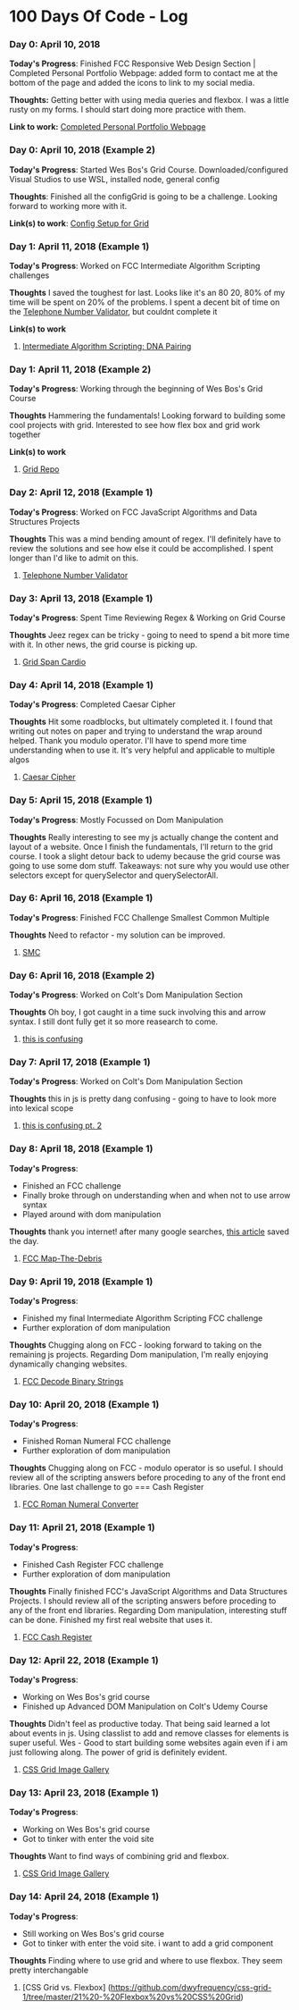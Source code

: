 # 100 Days Of Code - Log

### Day 0: April 10, 2018

**Today's Progress**: Finished FCC Responsive Web Design Section | Completed Personal Portfolio Webpage: added form to contact me at the bottom of the page and added the icons to link to my social media. 

**Thoughts:** Getting better with using media queries and flexbox. I was a little rusty on my forms. I should start doing more practice with them. 

**Link to work:** [Completed Personal Portfolio Webpage](https://codepen.io/jdwy215/pen/dmKmWZ)

### Day 0: April 10, 2018 (Example 2)

**Today's Progress**: Started Wes Bos's Grid Course. Downloaded/configured Visual Studios to use WSL, installed node, general config

**Thoughts**: Finished all the configGrid is going to be a challenge. Looking forward to working more with it. 

**Link(s) to work**: [Config Setup for Grid](https://github.com/dwyfrequency/css-grid-1/blob/master/02%20-%20Starter%20Files%20and%20Tooling%20Setup/test-START.html)


### Day 1: April 11, 2018 (Example 1)

**Today's Progress**: Worked on FCC Intermediate Algorithm Scripting challenges

**Thoughts** I saved the toughest for last. Looks like it's an 80 20, 80% of my time will be spent on 20% of the problems. I spent a decent bit of time on the [Telephone Number Validator](https://beta.freecodecamp.org/en/challenges/javascript-algorithms-and-data-structures-projects/telephone-number-validator), but couldnt complete it 

**Link(s) to work**
1. [Intermediate Algorithm Scripting: DNA Pairing](https://beta.freecodecamp.org/en/challenges/intermediate-algorithm-scripting/dna-pairing)

### Day 1: April 11, 2018 (Example 2)

**Today's Progress**: Working through the beginning of Wes Bos's Grid Course 

**Thoughts** Hammering the fundamentals! Looking forward to building some cool projects with grid. Interested to see how flex box and grid work together

**Link(s) to work**
1. [Grid Repo](https://github.com/dwyfrequency/css-grid-1)

### Day 2: April 12, 2018 (Example 1)

**Today's Progress**: Worked on FCC JavaScript Algorithms and Data Structures Projects

**Thoughts** This was a mind bending amount of regex. I'll definitely have to review the solutions and see how else it could be accomplished. I spent longer than I'd like to admit on this.

1. [Telephone Number Validator](https://beta.freecodecamp.org/en/challenges/javascript-algorithms-and-data-structures-projects/telephone-number-validator)

### Day 3: April 13, 2018 (Example 1)

**Today's Progress**: Spent Time Reviewing Regex & Working on Grid Course

**Thoughts** Jeez regex can be tricky - going to need to spend a bit more time with it. In other news, the grid course is picking up. 

1. [Grid Span Cardio](https://github.com/dwyfrequency/css-grid-1/tree/master/11%20-%20Spanning%20and%20Placing%20Cardio)

### Day 4: April 14, 2018 (Example 1)

**Today's Progress**: Completed Caesar Cipher 

**Thoughts** Hit some roadblocks, but ultimately completed it. I found that writing out notes on paper and trying to understand the wrap around helped. Thank you modulo operator. I'll have to spend more time understanding when to use it. It's very helpful and applicable to multiple algos  

1. [Caesar Cipher](https://beta.freecodecamp.org/en/challenges/javascript-algorithms-and-data-structures-projects/caesars-cipher)

### Day 5: April 15, 2018 (Example 1)

**Today's Progress**: Mostly Focussed on Dom Manipulation 

**Thoughts** Really interesting to see my js actually change the content and layout of a website. Once I finish the fundamentals, I'll return to the grid course. I took a slight detour back to udemy because the grid course was going to use some dom stuff. 
Takeaways: not sure why you would use other selectors except for querySelector and querySelectorAll.

### Day 6: April 16, 2018 (Example 1)

**Today's Progress**: Finished FCC Challenge Smallest Common Multiple

**Thoughts** Need to refactor - my solution can be improved.

1. [SMC](https://beta.freecodecamp.org/en/challenges/intermediate-algorithm-scripting/smallest-common-multiple)

### Day 6: April 16, 2018 (Example 2)

**Today's Progress**: Worked on Colt's Dom Manipulation Section

**Thoughts** Oh boy, I got caught in a time suck involving this and arrow syntax. I still dont fully get it so more reasearch to come. 

1. [this is confusing](https://stackoverflow.com/questions/31095710/methods-in-es6-objects-using-arrow-functions)


### Day 7: April 17, 2018 (Example 1)

**Today's Progress**: Worked on Colt's Dom Manipulation Section

**Thoughts** this in js is pretty dang confusing - going to have to look more into lexical scope  

1. [this is confusing pt. 2](https://stackoverflow.com/questions/31095710/methods-in-es6-objects-using-arrow-functions)



### Day 8: April 18, 2018 (Example 1)

**Today's Progress**: 
- Finished an FCC challenge
- Finally broke through on understanding when and when not to use arrow syntax
- Played around with dom manipulation

**Thoughts** thank you internet! after many google searches, [this article](https://dmitripavlutin.com/when-not-to-use-arrow-functions-in-javascript/) saved the day. 

1. [FCC Map-The-Debris](https://beta.freecodecamp.org/en/challenges/intermediate-algorithm-scripting/map-the-debris)

### Day 9: April 19, 2018 (Example 1)

**Today's Progress**: 
- Finished my final Intermediate Algorithm Scripting FCC challenge
- Further exploration of dom manipulation

**Thoughts** Chugging along on FCC - looking forward to taking on the remaining js projects. Regarding Dom manipulation, I'm really enjoying dynamically changing websites. 

1. [FCC Decode Binary Strings](https://beta.freecodecamp.org/en/challenges/intermediate-algorithm-scripting/binary-agents)

### Day 10: April 20, 2018 (Example 1)

**Today's Progress**: 
- Finished Roman Numeral FCC challenge
- Further exploration of dom manipulation

**Thoughts** Chugging along on FCC - modulo operator is so useful. I should review all of the scripting answers before proceding to any of the front end libraries. One last challenge to go === Cash Register

1. [FCC Roman Numeral Converter](https://beta.freecodecamp.org/en/challenges/javascript-algorithms-and-data-structures-projects/roman-numeral-converter)

### Day 11: April 21, 2018 (Example 1)

**Today's Progress**: 
- Finished Cash Register FCC challenge
- Further exploration of dom manipulation

**Thoughts** Finally finished FCC's JavaScript Algorithms and Data Structures Projects. I should review all of the scripting answers before proceding to any of the front end libraries. Regarding Dom manipulation, interesting stuff can be done. Finished my first real website that uses it.

1. [FCC Cash Register](https://beta.freecodecamp.org/en/challenges/javascript-algorithms-and-data-structures-projects/cash-register)

### Day 12: April 22, 2018 (Example 1)

**Today's Progress**: 
- Working on Wes Bos's grid course
- Finished up Advanced DOM Manipulation on Colt's Udemy Course

**Thoughts** Didn't feel as productive today. That being said learned a lot about events in js. Using classlist to add and remove classes for elements is super useful. 
Wes - Good to start building some websites again even if i am just following along. The power of grid is definitely evident. 

1. [CSS Grid Image Gallery](https://courses.wesbos.com/account/access/5acd660242c2397eec31cd28/view/249560994)

### Day 13: April 23, 2018 (Example 1)

**Today's Progress**: 
- Working on Wes Bos's grid course
- Got to tinker with enter the void site

**Thoughts** Want to find ways of combining grid and flexbox.

1. [CSS Grid Image Gallery](https://github.com/dwyfrequency/css-grid-1/blob/master/20%20-%20CSS%20Grid%20Image%20Gallery/image-gallery-START.html)

### Day 14: April 24, 2018 (Example 1)

**Today's Progress**: 
- Still working on Wes Bos's grid course
- Got to tinker with enter the void site. i want to add a grid component

**Thoughts** Finding where to use grid and where to use flexbox. They seem pretty interchangable 

1. [CSS Grid vs. Flexbox] (https://github.com/dwyfrequency/css-grid-1/tree/master/21%20-%20Flexbox%20vs%20CSS%20Grid)

